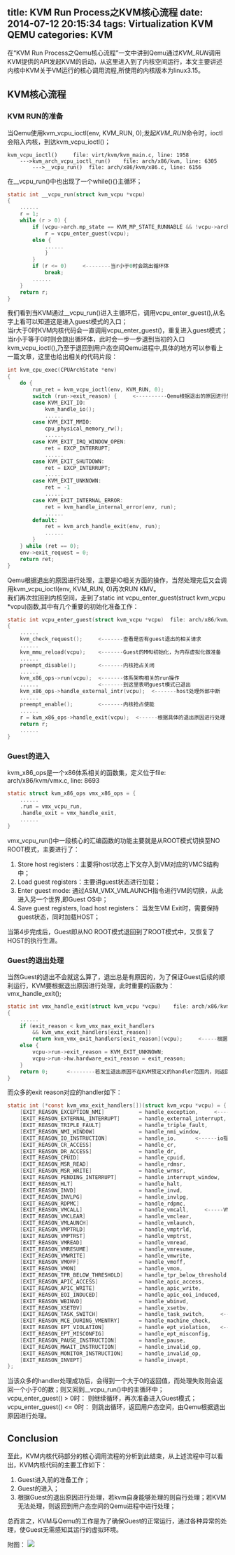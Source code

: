title: KVM Run Process之KVM核心流程
date: 2014-07-12 20:15:34
tags: Virtualization KVM QEMU
categories: KVM
---
在“KVM Run Process之Qemu核心流程”一文中讲到Qemu通过*KVM_RUN*调用KVM提供的API发起KVM的启动，从这里进入到了内核空间运行，本文主要讲述内核中KVM关于VM运行的核心调用流程,所使用的内核版本为linux3.15。

<!--more-->

## KVM核心流程

### KVM RUN的准备

当Qemu使用kvm_vcpu_ioctl(env, KVM_RUN, 0);发起*KVM_RUN*命令时，ioctl会陷入内核，到达kvm_vcpu_ioctl()；

	kvm_vcpu_ioctl()     file: virt/kvm/kvm_main.c, line: 1958
		--->kvm_arch_vcpu_ioctl_run()    file: arch/x86/kvm, line: 6305
			--->__vcpu_run()  file: arch/x86/kvm/x86.c, line: 6156

在__vcpu_run()中也出现了一个while(){}主循环；

```c
static int __vcpu_run(struct kvm_vcpu *vcpu)
{
	......
	r = 1;
	while (r > 0) {
		if (vcpu->arch.mp_state == KVM_MP_STATE_RUNNABLE && !vcpu->arch.apf.halted)
			r = vcpu_enter_guest(vcpu);
		else {
			......
			}
		}
		if (r <= 0)     <--------当r小于0时会跳出循环体
			break;
		......
	}
	return r;
}
```

我们看到当KVM通过__vcpu_run()进入主循环后，调用vcpu_enter_guest(),从名字上看可以知道这是进入guest模式的入口；  
当r大于0时KVM内核代码会一直调用vcpu_enter_guest()，重复进入guest模式；
当r小于等于0时则会跳出循环体，此时会一步一步退到当初的入口kvm_vcpu_ioctl(),乃至于退回到用户态空间Qemu进程中,具体的地方可以参看上一篇文章，这里也给出相关的代码片段：

```c
int kvm_cpu_exec(CPUArchState *env)
{
    do {
        run_ret = kvm_vcpu_ioctl(env, KVM_RUN, 0);
        switch (run->exit_reason) {     <----------Qemu根据退出的原因进行处理，主要是IO相关方面的操作
        case KVM_EXIT_IO:
        	kvm_handle_io();
			......
        case KVM_EXIT_MMIO:
        	cpu_physical_memory_rw();
			......
        case KVM_EXIT_IRQ_WINDOW_OPEN:
        	ret = EXCP_INTERRUPT;
            ......
        case KVM_EXIT_SHUTDOWN:
        	ret = EXCP_INTERRUPT;
            ......
        case KVM_EXIT_UNKNOWN:
        	ret = -1
            ......
        case KVM_EXIT_INTERNAL_ERROR:
        	ret = kvm_handle_internal_error(env, run);
            ......
        default:
        	ret = kvm_arch_handle_exit(env, run);
            ......
        }
    } while (ret == 0);
    env->exit_request = 0;
    return ret;
}
```

Qemu根据退出的原因进行处理，主要是IO相关方面的操作，当然处理完后又会调用kvm_vcpu_ioctl(env, KVM_RUN, 0)再次RUN KMV。  
我们再次拉回到内核空间，走到了static int vcpu_enter_guest(struct kvm_vcpu *vcpu)函数,其中有几个重要的初始化准备工作：

```c
static int vcpu_enter_guest(struct kvm_vcpu *vcpu)  file: arch/x86/kvm/x86.c, line: 5944
{
	......
	kvm_check_request();     <-------查看是否有guest退出的相关请求
	......
	kvm_mmu_reload(vcpu);    <-------Guest的MMU初始化，为内存虚拟化做准备
	......
	preempt_disable();       <-------内核抢占关闭
	......
	kvm_x86_ops->run(vcpu);  <-------体系架构相关的run操作
	......                   <-------到这里表明guest模式已退出
	kvm_x86_ops->handle_external_intr(vcpu);  <-------host处理外部中断
	......
	preempt_enable();        <-------内核抢占使能
	......
	r = kvm_x86_ops->handle_exit(vcpu);  <------根据具体的退出原因进行处理
	return r;
	......
}
```

### Guest的进入

kvm_x86_ops是一个x86体系相关的函数集，定义位于file: arch/x86/kvm/vmx.c, line: 8693

```c
static struct kvm_x86_ops vmx_x86_ops = {
	......
	.run = vmx_vcpu_run,
	.handle_exit = vmx_handle_exit,
	......
}
```

vmx_vcpu_run()中一段核心的汇编函数的功能主要就是从ROOT模式切换至NO ROOT模式，主要进行了：

1. Store host registers：主要将host状态上下文存入到VM对应的VMCS结构中；
2. Load guest registers：主要讲guest状态进行加载；
3. Enter guest mode: 通过ASM_VMX_VMLAUNCH指令进行VM的切换，从此进入另一个世界,即Guest OS中；
4. Save guest registers, load host registers： 当发生VM Exit时，需要保持guest状态，同时加载HOST；

当第4步完成后，Guest即从NO ROOT模式退回到了ROOT模式中，又恢复了HOST的执行生涯。

### Guest的退出处理

当然Guest的退出不会就这么算了，退出总是有原因的，为了保证Guest后续的顺利运行，KVM要根据退出原因进行处理，此时重要的函数为：vmx_handle_exit();

``` c
static int vmx_handle_exit(struct kvm_vcpu *vcpu)    file: arch/x86/kvm/vmx.c, line: 6877
{
	......
	if (exit_reason < kvm_vmx_max_exit_handlers
	    && kvm_vmx_exit_handlers[exit_reason])
		return kvm_vmx_exit_handlers[exit_reason](vcpu);     <-----根据reason调用对应的注册函数处理
	else {
		vcpu->run->exit_reason = KVM_EXIT_UNKNOWN;
		vcpu->run->hw.hardware_exit_reason = exit_reason;
	}
	return 0;      <--------若发生退出原因不在KVM预定义的handler范围内，则返回0
}
```

而众多的exit reason对应的handler如下：

```c
static int (*const kvm_vmx_exit_handlers[])(struct kvm_vcpu *vcpu) = {
	[EXIT_REASON_EXCEPTION_NMI]           = handle_exception,     <------异常
	[EXIT_REASON_EXTERNAL_INTERRUPT]      = handle_external_interrupt,  <------外部中断
	[EXIT_REASON_TRIPLE_FAULT]            = handle_triple_fault,
	[EXIT_REASON_NMI_WINDOW]	          = handle_nmi_window,
	[EXIT_REASON_IO_INSTRUCTION]          = handle_io,      <------io指令操作
	[EXIT_REASON_CR_ACCESS]               = handle_cr,
	[EXIT_REASON_DR_ACCESS]               = handle_dr,
	[EXIT_REASON_CPUID]                   = handle_cpuid,
	[EXIT_REASON_MSR_READ]                = handle_rdmsr,
	[EXIT_REASON_MSR_WRITE]               = handle_wrmsr,
	[EXIT_REASON_PENDING_INTERRUPT]       = handle_interrupt_window,
	[EXIT_REASON_HLT]                     = handle_halt,
	[EXIT_REASON_INVD]		              = handle_invd,
	[EXIT_REASON_INVLPG]		          = handle_invlpg,
	[EXIT_REASON_RDPMC]                   = handle_rdpmc,
	[EXIT_REASON_VMCALL]                  = handle_vmcall,     <-----VM相关操作指令
	[EXIT_REASON_VMCLEAR]	              = handle_vmclear,
	[EXIT_REASON_VMLAUNCH]                = handle_vmlaunch,
	[EXIT_REASON_VMPTRLD]                 = handle_vmptrld,
	[EXIT_REASON_VMPTRST]                 = handle_vmptrst,
	[EXIT_REASON_VMREAD]                  = handle_vmread,
	[EXIT_REASON_VMRESUME]                = handle_vmresume,
	[EXIT_REASON_VMWRITE]                 = handle_vmwrite,
	[EXIT_REASON_VMOFF]                   = handle_vmoff,
	[EXIT_REASON_VMON]                    = handle_vmon,
	[EXIT_REASON_TPR_BELOW_THRESHOLD]     = handle_tpr_below_threshold,
	[EXIT_REASON_APIC_ACCESS]             = handle_apic_access,
	[EXIT_REASON_APIC_WRITE]              = handle_apic_write,
	[EXIT_REASON_EOI_INDUCED]             = handle_apic_eoi_induced,
	[EXIT_REASON_WBINVD]                  = handle_wbinvd,
	[EXIT_REASON_XSETBV]                  = handle_xsetbv,
	[EXIT_REASON_TASK_SWITCH]             = handle_task_switch,     <----进程切换
	[EXIT_REASON_MCE_DURING_VMENTRY]      = handle_machine_check,
	[EXIT_REASON_EPT_VIOLATION]	          = handle_ept_violation,   <----EPT缺页异常
	[EXIT_REASON_EPT_MISCONFIG]           = handle_ept_misconfig,
	[EXIT_REASON_PAUSE_INSTRUCTION]       = handle_pause,
	[EXIT_REASON_MWAIT_INSTRUCTION]	      = handle_invalid_op,
	[EXIT_REASON_MONITOR_INSTRUCTION]     = handle_invalid_op,
	[EXIT_REASON_INVEPT]                  = handle_invept,
};
```
当该众多的handler处理成功后，会得到一个大于0的返回值，而处理失败则会返回一个小于0的数；则又回到__vcpu_run()中的主循环中；  
vcpu_enter_guest() > 0时： 则继续循环，再次准备进入Guest模式；
vcpu_enter_guest() <= 0时： 则跳出循环，返回用户态空间，由Qemu根据退出原因进行处理。

## Conclusion

至此，KVM内核代码部分的核心调用流程的分析到此结束，从上述流程中可以看出，KVM内核代码的主要工作如下：

1. Guest进入前的准备工作；
2. Guest的进入；
3. 根据Guest的退出原因进行处理，若kvm自身能够处理的则自行处理；若KVM无法处理，则返回到用户态空间的Qemu进程中进行处理；

总而言之，KVM与Qemu的工作是为了确保Guest的正常运行，通过各种异常的处理，使Guest无需感知其运行的虚拟环境。

附图：
![](http://7ktq2s.com1.z0.glb.clouddn.com/2.png)








